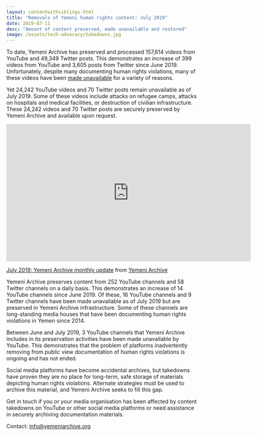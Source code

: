 ```yaml
---
layout: contentwithsiblings.html
title: "Removals of Yemeni human rights content: July 2019"
date: 2019-07-11
desc: "Amount of content preserved, made unavailable and restored"
image: /assets/tech-advocacy/takedowns.jpg
---
```


To date, Yemeni Archive has preserved and processed 157,614 videos from YouTube and 49,349 Twitter posts. This demonstrates an increase of 399 videos from YouTube and 3,605 posts from Twitter since June 2019. Unfortunately, despite many documenting human rights violations, many of these videos have been [made unavailable](https://Yemeniarchive.org/en/tech-advocacy) for a variety of reasons.

Yet 24,242 YouTube videos and 70 Twitter posts remain unavailable as of July 2019. Some of these videos include attacks on refugee camps, attacks on hospitals and medical facilities, or destruction of civilian infrastructure. These 24,242 videos and 70 Twitter posts are securely preserved by Yemeni Archive and available upon request.

<iframe src="https://player.vimeo.com/video/350706353" width="640" height="360" frameborder="0" allow="autoplay; fullscreen" allowfullscreen></iframe>

<a href="https://vimeo.com/350706353">July 2019: Yemeni Archive monthly update</a> from <a href="https://vimeo.com/user101279954">Yemeni Archive</a>


Yemeni Archive preserves content from 252 YouTube channels and 58 Twitter channels on a daily basis. This demonstrates an increase of 14 YouTube channels since June 2019. Of these, 16 YouTube channels and 9 Twitter channels have been made unavailable as of July 2019 but are preserved in Yemeni Archive infrastructure. Some of these channels are long-standing media houses that have been documenting human rights violations in Yemen since 2014.

Between June and July 2019, 3 YouTube channels that Yemeni Archive includes in its preservation activities have been made unavailable by YouTube. This demonstrates that the problem of platforms inadvertently removing from public view documentation of human rights violations is ongoing and has not ended.

Social media platforms have become accidental archives, but takedowns have proven they are no place for long-term, safe storage of materials depicting human rights violations. Alternate strategies must be used to archive this material, and Yemeni Archive seeks to fill this gap.

Get in touch if you or your media organisation has been affected by content takedowns on YouTube or other social media platforms or need assistance in securely archiving documentation materials.

Contact: info@yemeniarchive.org
